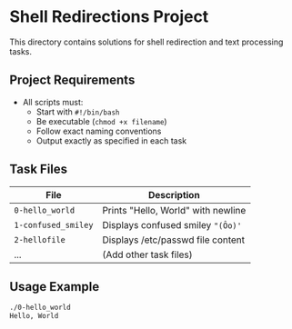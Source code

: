 # Shell Redirections Project

This directory contains solutions for shell redirection and text processing tasks.

## Project Requirements
- All scripts must:
  - Start with `#!/bin/bash`
  - Be executable (`chmod +x filename`)
  - Follow exact naming conventions
  - Output exactly as specified in each task

## Task Files
| File | Description |
|------|-------------|
| `0-hello_world` | Prints "Hello, World" with newline |
| `1-confused_smiley` | Displays confused smiley `"(Ôo)'` |
| `2-hellofile` | Displays /etc/passwd file content |
| ... | (Add other task files) |

## Usage Example
```bash
./0-hello_world
Hello, World
